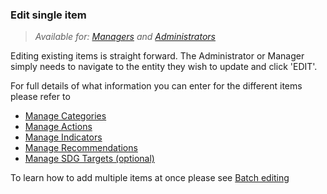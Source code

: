 ### Edit single item

> _Available for: [Managers](/managers/manager.md) and [Administrators](/admins/admin.md)_

Editing existing items is straight forward. The Administrator or Manager simply needs to navigate to the entity they wish to update and click 'EDIT'.

For full details of what information you can enter for the different items please refer to
* [Manage Categories](/managers/categories.md)
* [Manage Actions](/managers/actions.md)
* [Manage Indicators](/managers/indicators.md)
* [Manage Recommendations](/managers/recommendations.md)
* [Manage SDG Targets (optional)](/managers/sdg-targets.md)

To learn how to add multiple items at once please see [Batch editing](/managers/batch-edit.md)